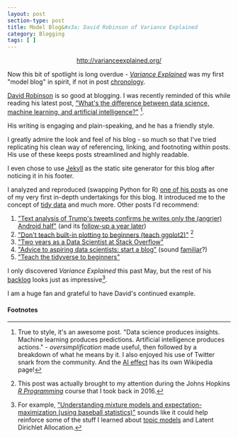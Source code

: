 ```yaml
---
layout: post
section-type: post
title: Model Blog&#x3a; David Robinson of Variance Explained
category: Blogging
tags: [ ]
---
```


<p style="text-align: center"><a href="http://varianceexplained.org/">http://varianceexplained.org/</a></p>

Now this bit of spotlight is long overdue - [_Variance Explained_](http://varianceexplained.org/) was my first "model blog" in spirit, if not in post [chronology](/categories/blogging).

[David Robinson](http://varianceexplained.org/about/) is so good at blogging. I was recently reminded of this while reading his latest post, ["What's the difference between data science, machine learning, and artificial intelligence?"](http://varianceexplained.org/r/ds-ml-ai/) [^brief-thoughts].

His writing is engaging and plain-speaking, and he has a friendly style.

I greatly admire the look and feel of his blog - so much so that I've tried replicating his ‎clean way of referencing, linking, and footnoting within posts. His use of these keeps posts streamlined and highly readable.

I even chose to use [Jekyll](https://jekyllrb.com/) as the static site generator for this blog after noticing it in his footer.

I analyzed and reproduced (swapping Python for R) [one of his posts](/portfolio-building/2017/10/18/data-is-all-around-us) as one of my very first in-depth undertakings for this blog. It introduced me to the concept of [tidy data](http://vita.had.co.nz/papers/tidy-data.html) and much more. Other posts I'd recommend:
1. ["Text analysis of Trump's tweets confirms he writes only the (angrier) Android half"](http://varianceexplained.org/r/trump-tweets/) (and its [follow-up a year later](http://varianceexplained.org/r/trump-followup/))
2. ["Don't teach built-in plotting to beginners (teach ggplot2)"](http://varianceexplained.org/r/teach_ggplot2_to_beginners/) [^source]
3. ["Two years as a Data Scientist at Stack Overflow"](http://varianceexplained.org/r/two-years-data-scientist/)
4. ["Advice to aspiring data scientists: start a blog"](http://varianceexplained.org/r/start-blog/) (sound [familiar](/blogging/2017/07/09/fast-ai-blog)?)
5. ["Teach the tidyverse to beginners"](http://varianceexplained.org/r/teach-tidyverse/)

I only discovered _Variance Explained_ this past May, but the rest of his [backlog](http://varianceexplained.org/posts/) looks just as impressive[^mixture-models].

I am a huge fan and grateful to have David's continued example.

#### Footnotes

[^brief-thoughts]: True to style, it's an awesome post. "Data science produces insights. Machine learning produces predictions. Artificial intelligence produces actions." - _oversimplification_ made useful, then followed by a breakdown of what he means by it. I also enjoyed his use of Twitter snark from the community. And the [AI effect](https://en.wikipedia.org/wiki/AI_effect) has its own Wikipedia page!
[^source]: This post was actually brought to my attention during the Johns Hopkins [_R Programming_](https://www.coursera.org/learn/r-programming/home/welcome) course that I took back in 2016.
[^mixture-models]: For example, ["Understanding mixture models and expectation-maximization (using baseball statistics)"](http://varianceexplained.org/r/mixture-models-baseball/) sounds like it could help reinforce some of the stuff I learned about [topic models](/notes/2017/12/07/topics-and-dim-reduction) and Latent Dirichlet Allocation.
